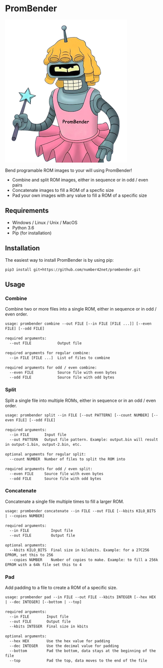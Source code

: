 # PromBender

![logo](https://raw.githubusercontent.com/number42net/prombender/main/images/mini.png)

Bend programable ROM images to your will using PromBender! 

+ Combine and split ROM images, either in sequence or in odd / even pairs
+ Concatenate images to fill a ROM of a specfic size
+ Pad your own images with any value to fill a ROM of a specific size

## Requirements

+ Windows / Linux / Unix / MacOS
+ Python 3.6
+ Pip (for installation)

## Installation

The easiest way to install PromBender is by using pip:

```
pip3 install git+https://github.com/number42net/prombender.git
```

## Usage

### Combine
Combine two or more files into a single ROM, either in sequence or in odd / even order.

```
usage: prombender combine --out FILE [--in FILE [FILE ...]] [--even FILE] [--odd FILE]

required arguments:
  --out FILE            Output file

required arguments for regular combine:
  --in FILE [FILE ...]  List of files to combine

required arguments for odd / even combine:
  --even FILE           Source file with even bytes
  --odd FILE            Source file with odd bytes
```
### Split
Split a single file into multiple ROMs, either in sequence or in an odd / even order.
```
usage: prombender split --in FILE [--out PATTERN] [--count NUMBER] [--even FILE] [--odd FILE]

required arguments:
  --in FILE       Input file
  --out PATTERN   Output file pattern. Example: output.bin will result in output-1.bin, output-2.bin, etc.

optional arguments for regular split:
  --count NUMBER  Number of files to split the ROM into

required arguments for odd / even split:
  --even FILE     Source file with even bytes
  --odd FILE      Source file with odd bytes
```
### Concatenate
Concatenate a single file multiple times to fill a larger ROM.
```
usage: prombender concatenate --in FILE --out FILE [--kbits KILO_BITS | --copies NUMBER]

required arguments:
  --in FILE          Input file
  --out FILE         Output file

optional arguments:
  --kbits KILO_BITS  Final size in kilobits. Example: for a 27C256 EPROM, set this to 256
  --copies NUMBER    Number of copies to make. Example: to fill a 256k EPROM with a 64k file set this to 4
```
### Pad
Add padding to a file to create a ROM of a specific size.
```
usage: prombender pad --in FILE --out FILE --kbits INTEGER [--hex HEX | --dec INTEGER] [--bottom | --top]

required arguments:
  --in FILE        Input file
  --out FILE       Output file
  --kbits INTEGER  Final size in kbits

optional arguments:
  --hex HEX        Use the hex value for padding
  --dec INTEGER    Use the decimal value for padding
  --bottom         Pad the bottom, data stays at the beginning of the file
  --top            Pad the top, data moves to the end of the file
```